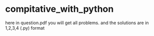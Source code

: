 # compitative_with_python
here in question.pdf you will get all problems. and the solutions are in 1,2,3,4 (.py) format
